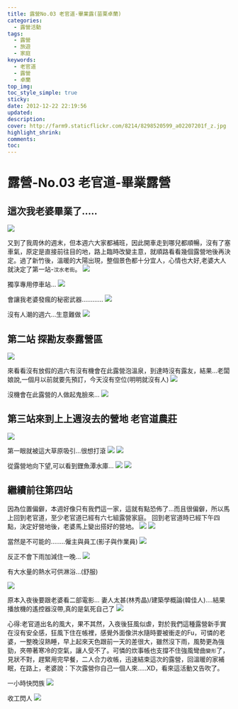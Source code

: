 ```yaml
---
title: 露營No.03 老官道-畢業露(苗栗卓蘭)
categories:
  - 露營活動
tags:
  - 露營
  - 旅遊
  - 家庭
keywords:
  - 老官道
  - 露營
  - 卓蘭
top_img:
toc_style_simple: true
sticky: 
date: 2012-12-22 22:19:56
updated:
description:
cover: http://farm9.staticflickr.com/8214/8298520599_a02207201f_z.jpg
highlight_shrink:
comments:
toc:
---
```


# 露營-No.03 老官道-畢業露營

## 這次我老婆畢業了.....

![](http://farm9.staticflickr.com/8361/8298521187_b8c2ff66f3_z.jpg)

又到了我周休的週末，但本週六大家都補班，因此開車走到哪兒都順暢，沒有了塞車氣，原定是直接前往目的地，路上臨時改變主意，就順路看看幾個露營地後再決定。過了新竹後，溫暖的大陽出現，整個景色都十分宜人，心情也大好,老婆大人就決定了第一站-`汶水老街`。
![](http://farm9.staticflickr.com/8364/8298522455_430a47b579_z.jpg)

獨享專用停車站...
![](http://farm9.staticflickr.com/8361/8299573726_a8c4f92315_z.jpg)

會讓我老婆發瘋的秘密武器............
![](http://farm9.staticflickr.com/8211/8298522607_edb20caba3_z.jpg)

沒有人潮的週六...生意難做
![](http://farm9.staticflickr.com/8076/8299573138_56db9ca69e_z.jpg)

## 第二站 探勘友泰露營區

![](http://farm9.staticflickr.com/8072/8298521525_88df2ac898_z.jpg)

來看看沒有放假的週六有沒有機會在此露營泡溫泉，到達時沒有露友，結果...老闆娘說,一個月以前就要先預訂，今天沒有空位(明明就沒有人)
![](http://farm9.staticflickr.com/8212/8299572434_a52c0ce778_z.jpg)

沒機會在此露營的人做起鬼臉來...
![](http://farm9.staticflickr.com/8494/8298521943_fa2dd7f003_z.jpg)

## 第三站來到上上週沒去的營地 老官道農莊

![](http://farm9.staticflickr.com/8214/8298520599_a02207201f_z.jpg)

第一眼就被這大草原吸引...很想打滾
![](http://farm9.staticflickr.com/8492/8299572180_d1bf4081fb_z.jpg)
![](http://farm9.staticflickr.com/8493/8299572068_5c02676b6f_z.jpg)

從露營地向下望,可以看到鋰魚潭水庫...
![](http://farm9.staticflickr.com/8361/8298521187_b8c2ff66f3_z.jpg)
![](http://farm9.staticflickr.com/8361/8299571806_89b4a66681_z.jpg)

## 繼續前往第四站

因為位置偏僻，本週好像只有我們這一家，這就有點恐佈了...而且很偏僻，所以馬上回到老官道，至少老官道已經有六七組露營家庭。
回到老官道時已經下午四點，決定好營地後，老婆馬上變出搭好的營地。
![](http://farm9.staticflickr.com/8356/8298518467_4791d283b7_z.jpg)
![](http://farm9.staticflickr.com/8496/8298519323_65f6771acc_z.jpg)

當然是不可能的........僱主與員工(影子與作業員)
![](http://farm9.staticflickr.com/8362/8298520445_62ba3c82a4_z.jpg)

反正不會下雨加減住一晚...
![](http://farm9.staticflickr.com/8211/8298519787_ba4785b2c6_z.jpg)

有大水量的熱水可供淋浴...(舒服)

![](http://farm9.staticflickr.com/8498/8298518801_961d6c92c3_z.jpg)

原本入夜後要跟老婆看二部電影... 妻人太甚(林秀晶)/建築學概論(韓佳人)....結果播放機的遙控器沒帶,真的是氣死自己了
![](http://farm9.staticflickr.com/8075/8298676427_17bfce2868_z.jpg)

心得:老官道出名的風大，果不其然，入夜後狂風似虐，對於我們這種露營新手實在沒有安全感，狂風下住在帳裡，感覺外面像洪水隨時要被衝走的Fu，可憐的老婆，一整晚沒熟睡，早上起來天色跟前一天的差很大，雖然沒下雨，風勢更為強勁，夾帶著寒冷的空氣，讓人受不了。可憐的炊事帳也支撐不住強風彎曲`變形`了，見狀不對，趕緊用完早餐，二人合力收帳，迅速結束這次的露營，回溫暖的家補眠，在路上，老婆說：下次露營你自己一個人來.....XD，看來這活動又告吹了。

一小時快閃族
![](http://farm9.staticflickr.com/8499/8298519647_7c7cd7e7ba_z.jpg)

收工閃人
![](http://farm9.staticflickr.com/8081/8298518045_6722d52b25_z.jpg)
